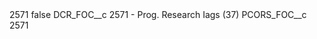 <?xml version="1.0" encoding="UTF-8"?>
<CustomMetadata xmlns="http://soap.sforce.com/2006/04/metadata" xmlns:xsi="http://www.w3.org/2001/XMLSchema-instance" xmlns:xsd="http://www.w3.org/2001/XMLSchema">
    <label>2571</label>
    <protected>false</protected>
    <values>
        <field>DCR_FOC__c</field>
        <value xsi:type="xsd:string">2571 - Prog. Research Iags (37)</value>
    </values>
    <values>
        <field>PCORS_FOC__c</field>
        <value xsi:type="xsd:string">2571</value>
    </values>
</CustomMetadata>

